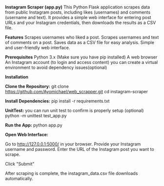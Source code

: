 **Instagram Scraper (app.py)**
This Python Flask application scrapes data from public Instagram posts, including likes (usernames) and comments (username and text). It provides a simple web interface for entering post URLs and your Instagram credentials, then downloads the results as a CSV file.



**Features**
Scrapes usernames who liked a post.
Scrapes usernames and text of comments on a post.
Saves data as a CSV file for easy analysis.
Simple and user-friendly web interface.

**Prerequisites**
Python 3.x (Make sure you have pip installed)
A web browser
An Instagram account (to login and access content)
you can create a virtual environment to avoid dependency issues(optional) 

**Installation**

**Clone the Repository:**
git clone https://github.com/Ayomichael/web_scrapper.git
cd instagram-scraper

**Install Dependencies:**
pip install -r requirements.txt

**UnitTest:**
you can run unit test to confirm is properly setup (optional)
python -m unittest test_app.py

**Run the App:**
python app.py 

**Open Web Interface:**

Go to http://127.0.0.1:5000/ in your browser.
Provide your Instagram username and password.
Enter the URL of the Instagram post you want to scrape.

Click "Submit"

After scraping is complete, the instagram_data.csv file downloads automatically.